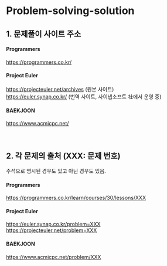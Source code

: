 # Problem-solving-solution
## 1. 문제풀이 사이트 주소
#### Programmers
https://programmers.co.kr/
<br/>
#### Project Euler
https://projecteuler.net/archives (원본 사이트)  
https://euler.synap.co.kr/        (번역 사이트, 사이냅소프트 社에서 운영 중) 
<br/>
#### BAEKJOON
https://www.acmicpc.net/
<br/>
<br/>
<br/>
## 2. 각 문제의 출처 (XXX: 문제 번호)  
주석으로 명시된 경우도 있고 아닌 경우도 있음.  
#### Programmers
https://programmers.co.kr/learn/courses/30/lessons/XXX
<br/>
#### Project Euler  
https://euler.synap.co.kr/problem=XXX 
https://projecteuler.net/problem=XXX
<br/>
#### BAEKJOON  
https://www.acmicpc.net/problem/XXX
